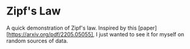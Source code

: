 # Zipf's Law

A quick demonstration of Zipf's law. Inspired by this [paper][https://arxiv.org/pdf/2205.05055], I just wanted to see it for myself on random sources of data. 
